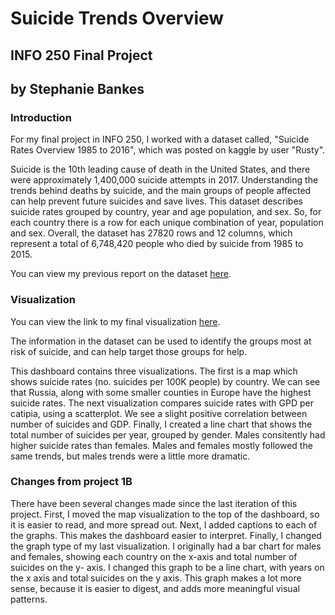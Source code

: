 # Suicide Trends Overview
## INFO 250 Final Project
## by Stephanie Bankes


### Introduction
For my final project in INFO 250, I worked with a dataset called, "Suicide Rates Overview 1985 to 2016", which was posted on kaggle by user "Rusty". 

Suicide is the 10th leading cause of death in the United States, and there were approximately 1,400,000 suicide attempts in 2017. Understanding the trends behind deaths by suicide, and the main groups of people affected can help prevent future suicides and save lives.
This dataset describes suicide rates grouped by country, year and age population, and sex. So, for each country there is a row for each unique combination of year, population and sex.
 Overall, the dataset has 27820 rows and 12 columns, which represent a total of 6,748,420 people who died by suicide from 1985 to 2015.
 
 You can view my previous report on the dataset [here](https://github.com/sebankes/INFO_250_Final/blob/master/Info_250_Final_2A.ipynb).

### Visualization

You can view the link to my final visualization [here](https://public.tableau.com/profile/stephanie7608#!/vizhome/StephanieBankes_INFO250Final/SuicideTrends?publish=yes).

The information in the dataset can be used to identify the groups most at risk of suicide, and can help target those groups for help. 

This dashboard contains three visualizations. The first is a map which shows suicide rates (no. suicides per 100K people) by country. We can see that Russia, along with some smaller counties in Europe have the highest suicide rates. The next visualization compares suicide rates with GPD per catipia, using a scatterplot. We see a slight positive correlation between number of suicides and GDP. Finally, I created a line chart that shows the total number of suicides per year, grouped by gender. Males consitently had higher suicide rates than females. Males and females mostly followed the same trends, but males trends were a little more dramatic. 

### Changes from project 1B

There have been several changes made since the last iteration of this project. First, I moved the map visualization to the top of the dashboard, so it is easier to read, and more spread out. Next, I added captions to each of the graphs. This makes the dashboard easier to interpret. Finally, I changed the graph type of my last visualization. I originally had a bar chart for males and females, showing each country on the x-axis and total number of suicides on the y- axis. I changed this graph to be a line chart, with years on the x axis and total suicides on the y axis. This graph makes a lot more sense, because it is easier to digest, and adds more meaningful visual patterns. 


